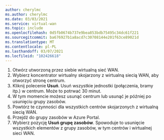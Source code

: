 ```yaml
---
author: cherylmc
ms.author: cherylmc
ms.date: 03/03/2021
ms.service: virtual-wan
ms.topic: include
ms.openlocfilehash: 0d5fb0674b737e9bea853bdb75495c34dc61f221
ms.sourcegitcommit: ba676927b1a8acd7c30708144e201f63ce89021d
ms.translationtype: MT
ms.contentlocale: pl-PL
ms.lasthandoff: 03/07/2021
ms.locfileid: "102426618"
---
```

1. Otwórz utworzoną przez siebie wirtualną sieć WAN.
1. Wybierz koncentrator wirtualny skojarzony z wirtualną siecią WAN, aby otworzyć stronę centrum.
1. Kliknij polecenie **Usuń**. Usuń wszystkie jednostki (połączenia, bramy itp.) w centrum. Może to potrwać 30 minut.
1. W tym momencie możesz usunąć centrum lub usunąć je później po usunięciu grupy zasobów.
1. Powtórz te czynności dla wszystkich centrów skojarzonych z wirtualną siecią WAN.
1. Przejdź do grupy zasobów w Azure Portal.
1. Wybierz pozycję **Usuń grupę zasobów**. Spowoduje to usunięcie wszystkich elementów z grupy zasobów, w tym centrów i wirtualnej sieci WAN.
